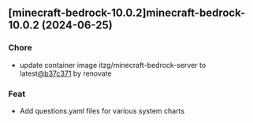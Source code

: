 

## [minecraft-bedrock-10.0.2]minecraft-bedrock-10.0.2 (2024-06-25)

### Chore



- update container image itzg/minecraft-bedrock-server to latest[@b37c371](https://github.com/b37c371) by renovate

### Feat



- Add questions.yaml files for various system charts
